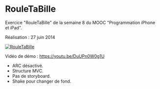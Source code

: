 # RouleTaBille
Exercice "RouleTaBille" de la semaine 8 du MOOC "Programmation iPhone et iPad".

Réalisation : 27 juin 2014

[![RouleTaBille](http://www.tibimac.com/uploads_forums/github/RouleTaBille.png)](https://youtu.be/DuUPn0W0g1U "RouleTaBille")

Vidéo de démo : https://youtu.be/DuUPn0W0g1U

- ARC désactivé.
- Structure MVC.
- Pas de storyboard.
- Shake pour changer de fond.

